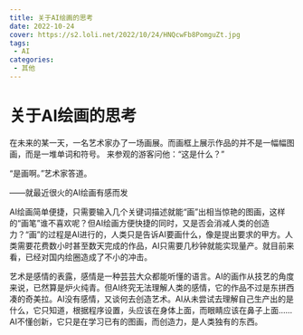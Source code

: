 ```yaml
---
title: 关于AI绘画的思考
date: 2022-10-24
cover: https://s2.loli.net/2022/10/24/HNQcwFb8PomguZt.jpg
tags:
 - AI
categories:
 - 其他
---
```


# 关于AI绘画的思考

在未来的某一天，一名艺术家办了一场画展。而画框上展示作品的并不是一幅幅图画，而是一堆单词和符号。
来参观的游客问他：“这是什么？”

“是画啊。”艺术家答道。

——就最近很火的AI绘画有感而发

AI绘画简单便捷，只需要输入几个关键词描述就能“画”出相当惊艳的图画，这样的“画笔”谁不喜欢呢？但AI绘画方便快捷的同时，又是否会消减人类的创造力？“画”的过程是AI进行的，人类只是告诉AI要画什么，像是提出要求的甲方。人类需要花费数小时甚至数天完成的作品，AI只需要几秒钟就能实现量产。就目前来看，已经对国内绘圈造成了不小的冲击。

艺术是感情的表露，感情是一种芸芸大众都能听懂的语言。AI的画作从技艺的角度来说，已然算是炉火纯青。但AI终究无法理解人类的感情，它的作品不过是东拼西凑的奇美拉。AI没有感情，又谈何去创造艺术。AI从未尝试去理解自己生产出的是什么，它只知道，根据程序设置，头应该在身体上面，而眼睛应该在鼻子上面……AI不懂创新，它只是在学习已有的图画，而创造力，是人类独有的东西。
